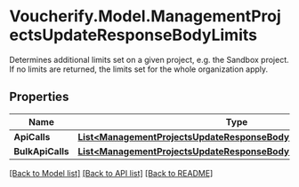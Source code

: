 # Voucherify.Model.ManagementProjectsUpdateResponseBodyLimits
Determines additional limits set on a given project, e.g. the Sandbox project. If no limits are returned, the limits set for the whole organization apply.

## Properties

Name | Type | Description | Notes
------------ | ------------- | ------------- | -------------
**ApiCalls** | [**List&lt;ManagementProjectsUpdateResponseBodyLimitsApiCallsItem&gt;**](ManagementProjectsUpdateResponseBodyLimitsApiCallsItem.md) |  | [optional] 
**BulkApiCalls** | [**List&lt;ManagementProjectsUpdateResponseBodyLimitsBulkApiCallsItem&gt;**](ManagementProjectsUpdateResponseBodyLimitsBulkApiCallsItem.md) |  | [optional] 

[[Back to Model list]](../README.md#documentation-for-models) [[Back to API list]](../README.md#documentation-for-api-endpoints) [[Back to README]](../README.md)

